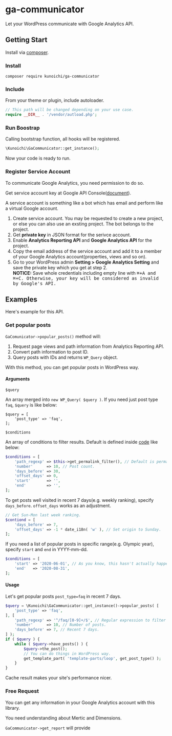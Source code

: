 # ga-communicator

Let your WordPress communicate with Google Analytics API.

## Getting Start

Install via [composer](https://getcomposer.org/).

### Install

```
composer require kunoichi/ga-communicator
```

### Include

From your theme or plugin, include autoloader.

```php
// This path will be changed depending on your use case.
require __DIR__ . '/vendor/autload.php';
```

### Run Boostrap

Calling bootstrap function, all hooks will be registered.

```php
\Kunoichi\GaCommunicator::get_instance();
```

Now your code is ready to run. 

### Register Service Account

To communicate Google Analytics, you need permission to do so.

Get service account key at Google API Console([document](https://developers.google.com/analytics/devguides/reporting/core/v4/quickstart/service-php?hl=ja)).

A service account is something like a bot which has email and perform like a virtual Google account.

1. Create service account. You may be requested to create a new project, or else you can also use an exsting project. The bot belongs to the project.
2. Get **private key** in JSON format for the serivce account.
3. Enable **Analytics Reporting API** and **Google Analytics API** for the project.
4. Copy the email address of the service account and add it to a member of your Google Analytics account(properties, views and so on).
5. Go to your WordPress admin **Setting > Google Analytics Setting** and save the private key which you get at step 2.  
**NOTICE:** Save whole credentials including empty line with <kbd>⌘</kdb>+<kbd>A</kbd> and <kdb>⌘</kdb>+<kbd>C</kdb>. Otherwise, your key will be considered as invalid by Google's API.

## Examples

Here's example for this API.

### Get popular posts

`GaComunicator->popular_posts()` method will:

1. Request page views and path information from Analytics Reporting API.
2. Convert path information to post ID.
3. Query posts with IDs and returns `WP_Query` object.

With this method, you can get popular posts in WordPress way.

#### Arguments

`$query`

An array merged into `new WP_Query( $query )`. If you need just post type `faq`, `$query` is like below:

```
$query = [
	'post_type' => 'faq',
];
```

`$conditions`

An array of conditions to filter results. Default is defined inside [code](https://github.com/kuno1/ga-communicator/blob/master/src/Kunoichi/GaCommunicator.php#L150-L237) like below:

```php
$conditions = [
	'path_regexp' => $this->get_permalink_filter(), // Default is permalink structure.
	'number'      => 10, // Post count.
	'days_before' => 30,
	'offset_days' => 0,
	'start'       => '',
	'end'         => '',
];
```

To get posts well visited in recent 7 days(e.g. weekly ranking), specify `days_before`. `offset_days` works as an adjustment.

```php
// Get Sun-Mon last week ranking.
$contiond = [
	'days_before' => 7,
	'offset_days' => -1 * date_i18n( 'w' ), // Set origin to Sunday.
];
```

If you need a list of popular posts in specific range(e.g. Olympic year), specify `start` and `end` in YYYY-mm-dd.

```php
$conditions = [
	'start' => '2020-06-01', // As you know, this hasn't actually happen.
	'end'   => '2020-08-31',
];
```

#### Usage

Let's get popular posts `post_type=faq` in recent 7 days.

```php
$query = \Kunoichi\GaCommunicator::get_instance()->popular_posts( [
	'post_type' => 'faq',
], [
	'path_regexp' => '^/faq/[0-9]+/$', // Regular expression to filter path.
	'number'      => 10, // Number of posts.
	'days_before' => 7, // Recent 7 days.
] );
if ( $query ) {
	while ( $query->have_posts() ) {
		$query->the_post();
		// You can do things in WordPress way.
		get_template_part( 'template-parts/loop', get_post_type() );
	}
}
```

Cache result makes your site's performance nicer.

### Free Request

You can get any information in your Google Analytics account with this library.

You need understanding about Mertic and Dimensions.

`GaCommunicator->get_report` will provide 
